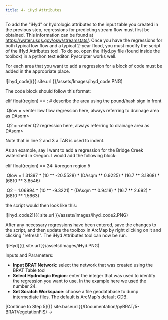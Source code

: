```yaml
---
title: 4- iHyd Attributes
---
```


To add the "iHyd" or hydrologic attributes to the input table you created in the previous step, regressions for predicting stream flow must first be obtained.  This information can be found at https://water.usgs.gov/osw/streamstats/.  Once you have the regressions for both typical low flow and a typical 2-year flood, you must modify the script of the iHyd Attributes tool.  To do so, open the iHyd.py file (found inside the toolbox) in a python text editor.  Pyscripter works well.

For each area that you want to add a regression for a block of code must be added in the appropriate place.

![ihyd_code]({{ site.url }}/assets/Images/ihyd_code.PNG)

The code block should follow this format:

elif float(region) == <choose an integer>:  # describe the area using the pound/hash sign in front

​    Qlow = <enter low flow regression here, always referring to drainage area as DAsqm>

​    Q2 = <enter Q2 regression here, always referring to drainage area as DAsqm>

Note that in line 2 and 3 a TAB is used to indent.

As an example, say I want to add a regression for the Bridge Creek watershed in Oregon.  I would add the following block:

elif float(region) == 24: #oregon region 5

​    Qlow = 1.31397 * (10 ** -20.5528) * (DAsqm ** 0.9225) * (16.7 ** 3.1868) * (6810 ** 3.8546)

​    Q2 = 1.06994 * (10 ** -9.3221) * (DAsqm ** 0.9418) * (16.7 ** 2.692) * (6810 ** 1.5663) 

the script would then look like this:

![ihyd_code2]({{ site.url }}/assets/Images/ihyd_code2.PNG)

After any necessary regressions have been entered, save the changes to the script, and then update the toolbox in ArcMap by right clicking on it and clicking "refresh".  The iHyd Attributes tool can now be run.

![iHyd]({{ site.url }}/assets/Images/iHyd.PNG)

Inputs and Parameters:

- **Input BRAT Network**: select the network that was created using the BRAT Table tool
- **Select Hydrologic Region**:  enter the integer that was used to identify the regression you want to use.  In the example here we used the number 24.
- **Set Scratch Workspace**: choose a file geodatabase to dump intermediate files. The default is ArcMap's default GDB.

[Continue to Step 5]({{ site.baseurl }}/Documentation/pyBRAT/5-BRATVegetationFIS) ->